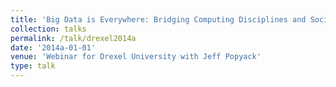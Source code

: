 ```yaml
---
title: 'Big Data is Everywhere: Bridging Computing Disciplines and Society'
collection: talks
permalink: /talk/drexel2014a
date: '2014a-01-01'
venue: 'Webinar for Drexel University with Jeff Popyack'
type: talk
---
```


